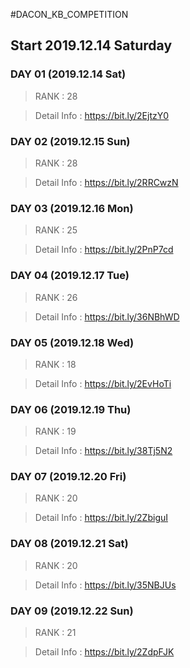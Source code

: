 #DACON_KB_COMPETITION

## Start 2019.12.14 Saturday

### DAY 01 (2019.12.14 Sat)
> RANK : 28

> Detail Info : https://bit.ly/2EjtzY0

### DAY 02 (2019.12.15 Sun)
> RANK : 28

> Detail Info : https://bit.ly/2RRCwzN

### DAY 03 (2019.12.16 Mon)
>RANK : 25

> Detail Info : https://bit.ly/2PnP7cd

### DAY 04 (2019.12.17 Tue)
>RANK : 26

>Detail Info : https://bit.ly/36NBhWD

### DAY 05 (2019.12.18 Wed)
>RANK : 18

>Detail Info : https://bit.ly/2EvHoTi

### DAY 06 (2019.12.19 Thu)
>RANK : 19

>Detail Info : https://bit.ly/38Tj5N2

### DAY 07 (2019.12.20 Fri)
>RANK : 20

>Detail Info : https://bit.ly/2ZbiguI

### DAY 08 (2019.12.21 Sat)
>RANK : 20

>Detail Info : https://bit.ly/35NBJUs

### DAY 09 (2019.12.22 Sun)
>RANK : 21

>Detail Info : https://bit.ly/2ZdpFJK

